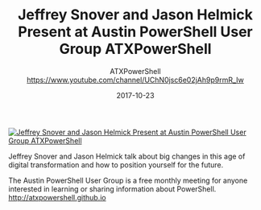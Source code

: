 ﻿---
title: Jeffrey Snover and Jason Helmick Present at Austin PowerShell User Group ATXPowerShell
date: 2017-10-23
tags: Austin, Texas, English, UserGroup, ATXPowerShell
author: ATXPowerShell https://www.youtube.com/channel/UChN0jsc6e02jAh9p9rmR_Iw
---

[![Jeffrey Snover and Jason Helmick Present at Austin PowerShell User Group ATXPowerShell](https://i3.ytimg.com/vi/jFoky23MTWA/hqdefault.jpg "Jeffrey Snover and Jason Helmick Present at Austin PowerShell User Group ATXPowerShell")](https://www.youtube.com/watch?v=jFoky23MTWA)

Jeffrey Snover and Jason Helmick talk about big changes in this age of digital transformation and how to position yourself for the future.  

The Austin PowerShell User Group is a free monthly meeting for anyone interested in learning or sharing information about PowerShell.   http://atxpowershell.github.io
